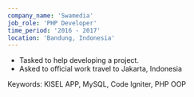 ```yaml
---
company_name: 'Swamedia'
job_role: 'PHP Developer'
time_period: '2016 - 2017'
location: 'Bandung, Indonesia'
---
```


- Tasked to help developing a project.
- Asked to official work travel to Jakarta, Indonesia

Keywords: KISEL APP, MySQL, Code Igniter, PHP OOP
